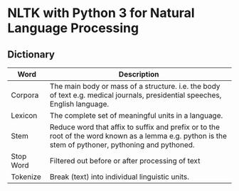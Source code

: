 # NLTK with Python 3 for Natural Language Processing

## Dictionary

| Word      | Description                                                                                                                                          |
| --------- | ---------------------------------------------------------------------------------------------------------------------------------------------------- |
| Corpora   | The main body or mass of a structure. i.e. the body of text e.g. medical journals, presidential speeches, English language.                          |
| Lexicon   | The complete set of meaningful units in a language.                                                                                                  |
| Stem      | Reduce word that affix to suffix and prefix or to the root of the word known as a lemma e.g. python is the stem of pythoner, pythoning and pythoned. |
| Stop Word | Filtered out before or after processing of text                                                                                                      |
| Tokenize  | Break (text) into individual linguistic units.                                                                                                       |
